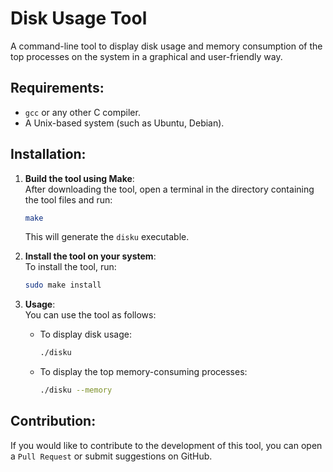 # Disk Usage Tool

A command-line tool to display disk usage and memory consumption of the top processes on the system in a graphical and user-friendly way.

## Requirements:
- `gcc` or any other C compiler.
- A Unix-based system (such as Ubuntu, Debian).

## Installation:

1. **Build the tool using Make**:  
   After downloading the tool, open a terminal in the directory containing the tool files and run:

   ```bash
   make
   ```

   This will generate the `disku` executable.

2. **Install the tool on your system**:  
   To install the tool, run:

   ```bash
   sudo make install
   ```

3. **Usage**:  
   You can use the tool as follows:

   - To display disk usage:
     ```bash
     ./disku
     ```

   - To display the top memory-consuming processes:
     ```bash
     ./disku --memory
     ```

## Contribution:
If you would like to contribute to the development of this tool, you can open a `Pull Request` or submit suggestions on GitHub.
